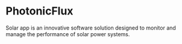 # PhotonicFlux
Solar app is an innovative software solution designed to monitor and manage the performance of solar power systems.
